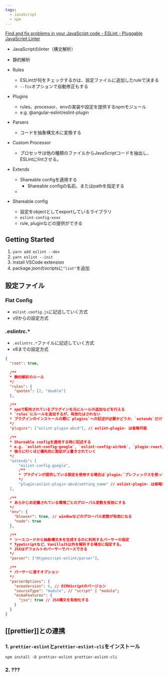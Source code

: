 ```yaml
---
tags:
  - JavaScript
  - npm
---
```

[Find and fix problems in your JavaScript code - ESLint - Pluggable JavaScript Linter](https://eslint.org/)

- JavaScriptのlinter（構文解析）
- 静的解析
- Rules
	- ESLintが何をチェックするかは、設定ファイルに追加したruleで決まる
	- `--fix`オプションで自動修正もする
- Plugins
	- rules、processor、envの実装や設定を提供するnpmモジュール
	- e.g. @angular-eslint/eslint-plugin
- Parsers
	- コードを抽象構文木に変換する
- Custom Processor
	- プロセッサは他の種類のファイルからJavaScriptコードを抽出し、ESLintにlintさせる。
- Extends
	- Shareable configを適用する
		- Shareable configの名前、またはpathを指定する
	- 

- Shareable config
	- 設定をobjectとしてexportしているライブラリ
	- `eslint-config-xxxx`
	- rule, pluginなどの提供ができる

## Getting Started
1. `yarn add eslint --dev`
2. `yarn eslint --init`
3. install VSCode extension
4. package.jsonのscriptsに`"lint"`を追加


## 設定ファイル
### Flat Config
- `eslint.config.js`に記述していく方式
- v9からの設定方式
### .eslintrc.*
- `.eslintrc.*`ファイルに記述していく方式
- v8までの設定方式
```json
{
  "root": true,

  /**
  * 静的解析のルール
  */
  "rules": {
    "quotes": [2, "double"]
  },

  /**
  * npmで配布されているプラグインを元にルールの追加などを行える
  * `rules`にルールを追加するが、有効化はされない
  * プラグインのインストールの際に`plugins`への記述が必要かどうか、`extends`だけでいいかどうかは、導入するプラグインによって異なるので、都度調べる。（プラグインの内部で`plugins`の記載がある場合は、`.eslintrc.*`で`plugins`を記載する必要はない。）
  */
  "plugins": ["eslint-plugin-abcd"], // eslint-plugin- は省略可能
  
  /**
  * Shareable configを適用する時に記述する
  * e.g. `eslint-config-google`, `eslint-config-airbnb`, `plugin:react/recommended`
  * 後ろに行くほど優先的に設定が上書きされていく
  */
  "extends": [
	  "eslint-config-google", 
	  /**
	  * プラグインが提供している設定を使用する場合は`plugin:`プレフィックスを使って以下のように記載する
	  */
	  "plugin:eslint-plugin-abcd/setting_name" // eslint-plugin- は省略可能
  ],

  /**
  * あらかじめ定義されている環境ごとのグローバル変数を有効にする
  */
  "env": {
    "blowser": true, // windowなどのグローバル変数が有効になる
    "node": true
  },

  /**
  * ソースコードから抽象構文木を生成するのに利用するパーサーの指定
  * TypeScriptなど、VanillaJS以外を解析する場合に指定する。
  * JSXはデフォルトのパーサーでパースできる
  */
  "parser": ["@typescript-eslint/parser"],

  /**
  * パーサーに渡すオプション
  */
  "parserOptions": {
    "ecmaVersion": 6, // ECMAScriptのバージョン
    "sourceType": "module", // "script" | "module"; 
    "ecmaFeatures": {
      "jsx": true // JSX構文を有効化する
    }
  }
}
```

## [[prettier]]との連携
### 1. `prettier-eslint`と`prettier-eslint-cli`をインストール
```shell
npm install -D prettier-eslint prettier-eslint-cli
```
### 2. ???